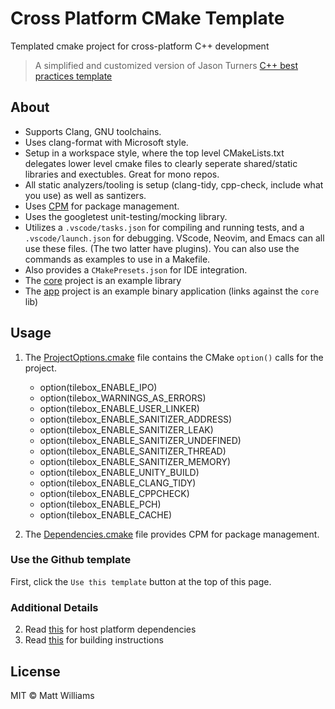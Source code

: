 # Cross Platform CMake Template

Templated cmake project for cross-platform C++ development

> A simplified and customized version of Jason Turners [C++ best practices template](https://github.com/cpp-best-practices/cmake_template)

## About

- Supports Clang, GNU toolchains.
- Uses clang-format with Microsoft style.
- Setup in a workspace style, where the top level CMakeLists.txt delegates lower level cmake files to clearly seperate shared/static libraries and exectubles. Great for mono repos.
- All static analyzers/tooling is setup (clang-tidy, cpp-check, include what you use) as well as santizers.
- Uses [CPM](https://github.com/cpm-cmake/CPM.cmake) for package management.
- Uses the googletest unit-testing/mocking library.
- Utilizes a `.vscode/tasks.json` for compiling and running tests, and a `.vscode/launch.json` for debugging. VScode, Neovim, and Emacs can all use these files. (The two latter have plugins). You can also use the commands as examples to use in a Makefile.
- Also provides a `CMakePresets.json` for IDE integration.
- The [core](./core/CMakeLists.txt) project is an example library
- The [app](./app/CMakeLists.txt) project is an example binary application (links against the `core` lib)

## Usage

1. The [ProjectOptions.cmake](./ProjectOptions.cmake) file contains the CMake `option()` calls for the project.
    - option(tilebox_ENABLE_IPO)
    - option(tilebox_WARNINGS_AS_ERRORS)
    - option(tilebox_ENABLE_USER_LINKER)
    - option(tilebox_ENABLE_SANITIZER_ADDRESS)
    - option(tilebox_ENABLE_SANITIZER_LEAK)
    - option(tilebox_ENABLE_SANITIZER_UNDEFINED)
    - option(tilebox_ENABLE_SANITIZER_THREAD)
    - option(tilebox_ENABLE_SANITIZER_MEMORY)
    - option(tilebox_ENABLE_UNITY_BUILD)
    - option(tilebox_ENABLE_CLANG_TIDY)
    - option(tilebox_ENABLE_CPPCHECK)
    - option(tilebox_ENABLE_PCH)
    - option(tilebox_ENABLE_CACHE)

2. The [Dependencies.cmake](./Dependencies.cmake) file provides CPM for package management.


### Use the Github template

First, click the `Use this template` button at the top of this page.

### Additional Details

2. Read [this](./docs/dependencies.md) for host platform dependencies
3. Read [this](./docs/building.md) for building instructions

## License

MIT © Matt Williams
